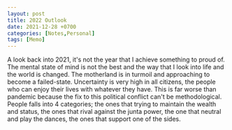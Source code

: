 ```yaml
---
layout: post
title: 2022 Outlook
date: 2021-12-28 +0700
categories: [Notes,Personal]
tags: [Memo]
--- 
```


A look back into 2021, it's not the year that I achieve something to proud of. The mental state of mind is not the best and the way that I look into life and the world is changed. The motherland is in turmoil and approaching to become a failed-state. Uncertainty is very high in all citizens, the people who can enjoy their lives with whatever they have. This is far worse than pandemic because the fix to this political conflict can't be methodological. People falls into 4 categories; the ones that trying to maintain the wealth and status, the ones that rival against the junta power, the one that neutral and play the dances, the ones that support one of the sides. 

 